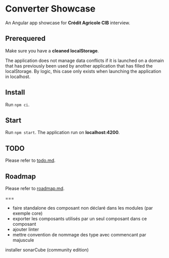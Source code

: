 # Converter Showcase
An Angular app showcase for **Crédit Agricole CIB** interview.

## Prerequered
Make sure you have a **cleaned localStorage**.

The application does not manage data conflicts if it is launched on a domain that has previously been used by another application that has filled the localStorage. By logic, this case only exists when launching the application in localhost.

## Install
Run `npm ci`.

## Start
Run `npm start`.
The application run on **localhost:4200**.

## TODO
Please refer to [todo.md](./todo.md).

## Roadmap
Please refer to [roadmap.md](./roadmap.md).

===
- faire standalone des composant non déclaré dans les modules (par exemple core)
- exporter les composants utilisés par un seul composant dans ce composant
- ajouter linter
- mettre convention de nommage des type avec commencant par majuscule

installer sonarCube (community edition)
